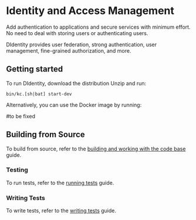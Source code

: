 
# Identity and Access Management

Add authentication to applications and secure services with minimum effort. No need to deal with storing users or authenticating users.

DIdentity provides user federation, strong authentication, user management, fine-grained authorization, and more.





## Getting started

To run DIdentity, download the distribution  Unzip and run:

    bin/kc.[sh|bat] start-dev

Alternatively, you can use the Docker image by running:

   #to be fixed 


## Building from Source

To build from source, refer to the [building and working with the code base](docs/building.md) guide.


### Testing

To run tests, refer to the [running tests](docs/tests.md) guide.


### Writing Tests

To write tests, refer to the [writing tests](docs/tests-development.md) guide.

